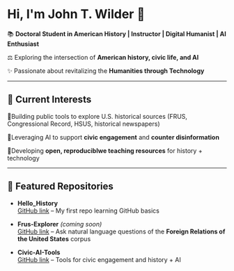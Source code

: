 # Hi, I'm John T. Wilder 👋 

📚 **Doctoral Student in American History | Instructor | Digital Humanist | AI Enthusiast**

⚖️ Exploring the intersection of **American history, civic life, and AI**

✨ Passionate about revitalizing the **Humanities through Technology**

---

## 🔭 Current Interests

🔸Building public tools to explore U.S. historical sources (FRUS, Congressional Record, HSUS, historical newspapers)

🔸Leveraging AI to support **civic engagement** and **counter disinformation**

🔸Developing **open, reproduciblwe teaching resources** for history + technology

---

## 📂 Featured Repositories  

- **Hello_History**  
  [GitHub link](https://github.com/Jupiter-Optimus/hello-story) – My first repo learning GitHub basics  

- **Frus-Explorer** *(coming soon)*  
  [GitHub link](https://github.com/Jupiter-Optimus/frus-explorer) – Ask natural language questions of the **Foreign Relations of the United States** corpus  

- **Civic-AI-Tools**  
  [GitHub link](https://github.com/Jupiter-Optimus/civic-ai-tools) – Tools for civic engagement and history + AI
